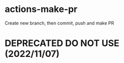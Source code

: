 # actions-make-pr
Create new branch, then commit, push and make PR

# DEPRECATED DO NOT USE (2022/11/07)
